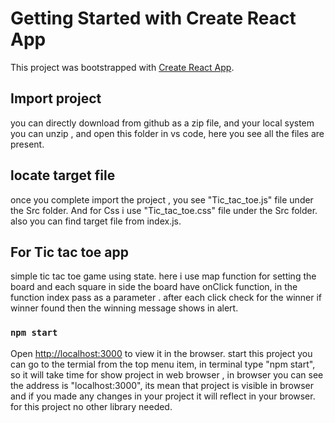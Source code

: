 # Getting Started with Create React App

This project was bootstrapped with [Create React App](https://github.com/facebook/create-react-app).


## Import project
you can directly download from github as a zip file, and your local system you can unzip , and open this folder in vs code, here you see all the files are present.


## locate target file
once you complete import the project , you see "Tic_tac_toe.js" file under the Src folder. And for Css i use "Tic_tac_toe.css" file under the Src folder.
also you can find target file from index.js.



## For Tic tac toe app
simple tic tac toe game using state. here i use map function for setting the board and each square in side the board have onClick function, in the function index pass as a parameter . after each click check for the winner if winner found then the winning message shows in alert. 



### `npm start`


Open [http://localhost:3000](http://localhost:3000) to view it in the browser.
start this project you can go to the termial from the top menu item, in terminal type "npm start",
so it will take time for show project in web browser , in browser you can see the address is "localhost:3000", its mean that project is visible in browser and if you made any changes in your project it will reflect in your browser.
for this project no other library needed.


